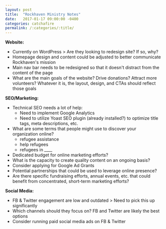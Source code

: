 ```yaml
---
layout: post
title:  "Rockhaven Ministry Notes"
date:   2017-01-17 09:00:00 -0400
categories: catchafire
permalink: /:categories/:title/
---
```

**Website:**
- Currently on WordPress > Are they looking to redesign site? If so, why?
- Homepage design and content could be adjusted to better communicate Rockhaven's mission
- Main nav bar needs to be redesigned so that it doesn't distract from the content of the page
- What are the main goals of the website? Drive donations? Attract more volunteers? Whatever it is, the layout, design, and CTAs should reflect those goals


**SEO/Marketing:**
- Technical SEO needs a lot of help:
  - Need to implement Google Analytics
  - Need to utilize Yoast SEO plugin (already installed?) to optimize title tags, meta descriptions, etc.
- What are some terms that people might use to discover your organization online?
	- refugee assistance
	- help refugees
	- refugees in ____
- Dedicated budget for online marketing efforts?
- What is the capacity to create quality content on an ongoing basis?
- Consider applying for Google Ad Grants
- Potential partnerships that could be used to leverage online presence?
- Are there specific fundraising efforts, annual events, etc. that could benefit from concentrated, short-term marketing efforts?


**Social Media:**
- FB & Twitter engagement are low and outdated > Need to pick this up significantly
- Which channels should they focus on? FB and Twitter are likely the best options
- Consider running paid social media ads on FB & Twitter
